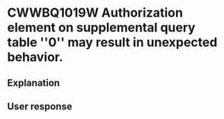 # CWWBQ1019W Authorization element on supplemental query table ''0'' may result in unexpected behavior.

## Explanation

## User response